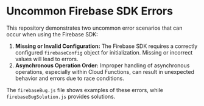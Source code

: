 # Uncommon Firebase SDK Errors

This repository demonstrates two uncommon error scenarios that can occur when using the Firebase SDK:

1. **Missing or Invalid Configuration:** The Firebase SDK requires a correctly configured `firebaseConfig` object for initialization. Missing or incorrect values will lead to errors.
2. **Asynchronous Operation Order:**  Improper handling of asynchronous operations, especially within Cloud Functions, can result in unexpected behavior and errors due to race conditions.

The `firebaseBug.js` file shows examples of these errors, while `firebaseBugSolution.js` provides solutions.